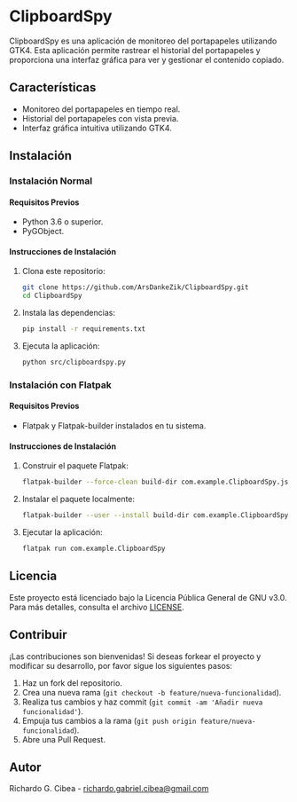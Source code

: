 # ClipboardSpy

ClipboardSpy es una aplicación de monitoreo del portapapeles utilizando GTK4. Esta aplicación permite rastrear el historial del portapapeles y proporciona una interfaz gráfica para ver y gestionar el contenido copiado.

## Características

- Monitoreo del portapapeles en tiempo real.
- Historial del portapapeles con vista previa.
- Interfaz gráfica intuitiva utilizando GTK4.

## Instalación

### Instalación Normal

#### Requisitos Previos

- Python 3.6 o superior.
- PyGObject.

#### Instrucciones de Instalación

1. Clona este repositorio:

    ```sh
    git clone https://github.com/ArsDankeZik/ClipboardSpy.git
    cd ClipboardSpy
    ```

2. Instala las dependencias:

    ```sh
    pip install -r requirements.txt
    ```

3. Ejecuta la aplicación:

    ```sh
    python src/clipboardspy.py
    ```

### Instalación con Flatpak

#### Requisitos Previos

- Flatpak y Flatpak-builder instalados en tu sistema.

#### Instrucciones de Instalación

1. Construir el paquete Flatpak:

    ```sh
    flatpak-builder --force-clean build-dir com.example.ClipboardSpy.json
    ```

2. Instalar el paquete localmente:

    ```sh
    flatpak-builder --user --install build-dir com.example.ClipboardSpy.json
    ```

3. Ejecutar la aplicación:

    ```sh
    flatpak run com.example.ClipboardSpy
    ```

## Licencia

Este proyecto está licenciado bajo la Licencia Pública General de GNU v3.0. Para más detalles, consulta el archivo [LICENSE](LICENSE).

## Contribuir

¡Las contribuciones son bienvenidas! Si deseas forkear el proyecto y modificar su desarrollo, por favor sigue los siguientes pasos:

1. Haz un fork del repositorio.
2. Crea una nueva rama (`git checkout -b feature/nueva-funcionalidad`).
3. Realiza tus cambios y haz commit (`git commit -am 'Añadir nueva funcionalidad'`).
4. Empuja tus cambios a la rama (`git push origin feature/nueva-funcionalidad`).
5. Abre una Pull Request.

## Autor

Richardo G. Cibea - [richardo.gabriel.cibea@gmail.com](mailto:richardo.gabriel.cibea@gmail.com)
